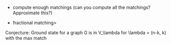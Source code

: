 - compute enough matchings (can you compute all the matchings? Approximate this?)

- fractional matching>

Conjecture: Ground state for a graph G is in V\_\lambda for \lambda = (n-k, k) with the max match
